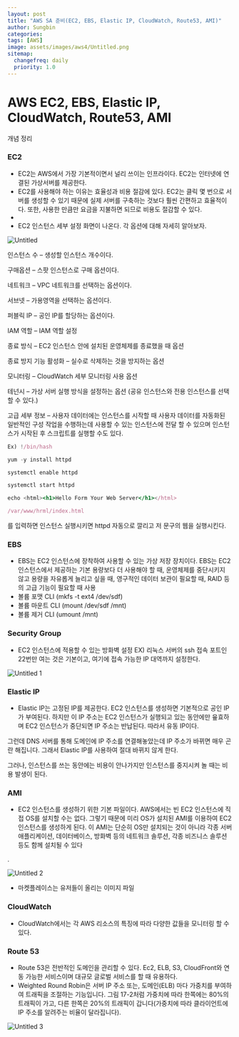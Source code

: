 ```yaml
---
layout: post
title: "AWS SA 준비(EC2, EBS, Elastic IP, CloudWatch, Route53, AMI)"
author: Sungbin
categories: 
tags: [AWS]
image: assets/images/aws4/Untitled.png
sitemap:
  changefreq: daily
  priority: 1.0
---
```

# AWS EC2, EBS, Elastic IP, CloudWatch, Route53, AMI

개념 정리 

### EC2

- EC2는 AWS에서 가장 기본적이면서 널리 쓰이는 인프라이다. EC2는 인터넷에 연결된 가상서버를 제공한다.
- EC2를 사용해야 하는 이유는 효율성과 비용 절감에 있다. EC2는 클릭 몇 번으로 서버를 생성할 수 있기 때문에 실제 서버를 구축하는 것보다 훨씬 간편하고 효율적이다. 또한, 사용한 만큼만 요금을 지불하면 되므로 비용도 절감할 수 있다.
- 
- EC2 인스턴스 세부 설정 화면이 나온다. 각 옵션에 대해 자세히 알아보자.

![Untitled](https://user-images.githubusercontent.com/85655740/136878614-c868e0e0-dc6c-405d-bcda-f23ffe8eadc4.png)

인스턴스 수 – 생성할 인스턴스 개수이다.

구매옵션 – 스팟 인스턴스로 구매 옵션이다.

네트워크 – VPC 네트워크를 선택하는 옵션이다.

서브넷 – 가용영역을 선택하는 옵션이다.

퍼블릭 IP – 공인 IP를 할당하는 옵션이다.

IAM 역할 – IAM 역할 설정

종료 방식 – EC2 인스턴스 안에 설치된 운영체제를 종료했을 때 옵션

종료 방지 기능 활성화 – 실수로 삭제하는 것을 방지하는 옵션

모니터링 – CloudWatch 세부 모니터링 사용 옵션

테넌시 – 가상 서버 실행 방식을 설정하는 옵션 (공유 인스턴스와 전용 인스턴스를 선택할 수 있다.)

고급 세부 정보 – 사용자 데이터에는 인스턴스를 시작할 때 사용자 데이터를 자동화된 일반적인 구성 작업을 수행하는데 사용할 수 있는 인스턴스에 전달 할 수 있으며 인스턴스가 시작된 후 스크립트를 실행할 수도 있다.

```jsx
Ex) !/bin/hash

yum -y install httpd

systemctl enable httpd

systemctl start httpd

echo <html><h1>Hello Form Your Web Server</h1></html>

/var/www/hrml/index.html
```

를 입력하면 인스턴스 실행시키면 httpd 자동으로 깔리고 저 문구의 웹을 실행시킨다.

### EBS

- EBS는 EC2 인스턴스에 장착하여 사용할 수 있는 가상 저장 장치이다. EBS는 EC2 인스턴스에서 제공하는 기본 용량보다 더 사용해야 할 때, 운영체제를 중단시키지 않고 용량을 자유롭게 늘리고 싶을 때, 영구적인 데이터 보관이 필요할 때, RAID 등의 고급 기능이 필요할 때 사용
- 볼륨 포맷 CLI (mkfs -t ext4 /dev/sdf)
- 볼륨 마운트 CLI (mount /dev/sdf /mnt)
- 볼륨 제거 CLI (umount /mnt)

### Security Group

- EC2 인스턴스에 적용할 수 있는 방화벽 설정 EX) 리눅스 서버의 ssh 접속 포트인 22번만 여는 것은 기본이고, 여기에 접속 가능한 IP 대역까지 설정한다.

![Untitled 1](https://user-images.githubusercontent.com/85655740/136878656-d8abbae6-9e52-4b9c-9ddb-9baa3debe003.png)

### Elastic IP

- Elastic IP는 고정된 IP를 제공한다. EC2 인스턴스를 생성하면 기본적으로 공인 IP가 부여된다. 하지만 이 IP 주소는 EC2 인스턴스가 실행되고 있는 동안에만 윺효하며 EC2 인스턴스가 중단되면 IP 주소는 반납된다. 따라서 유동 IP이다.

그런데 DNS 서버를 통해 도메인에 IP 주소를 연결해놓았는데 IP 주소가 바뀌면 매우 곤란 해집니다. 그래서 Elastic IP를 사용하여 절대 바뀌지 않게 한다.

그러나, 인스턴스를 쓰는 동안에는 비용이 안나가지만 인스턴스를 중지시켜 놀 때는 비용 발생이 된다.

### AMI

- EC2 인스턴스를 생성하기 위한 기본 파일이다. AWS에서는 빈 EC2 인스턴스에 직접 OS를 설치할 수는 없다. 그렇기 때문에 미리 OS가 설치된 AMI를 이용하여 EC2 인스턴스를 생성하게 된다. 이 AMI는 단순히 OS만 설치되는 것이 아니라 각종 서버 애플리케이션, 데이터베이스, 방화벽 등의 네트워크 솔루션, 각종 비즈니스 솔루션 등도 함께 설치될 수 있다

.

![Untitled 2](https://user-images.githubusercontent.com/85655740/136878721-b92756b3-5e1c-4e54-a20d-5b09451175bf.png)

- 마켓플레이스는 유저들이 올리는 이미지 파일

### CloudWatch

- CloudWatch에서는 각 AWS 리소스의 특징에 따라 다양한 값들을 모니터링 할 수 있다.

### Route 53

- Route 53은 전반적인 도메인을 관리할 수 있다. Ec2, ELB, S3, CloudFront와 연동 가능한 서비스이며 대규모 글로벌 서비스를 할 때 유용하다.
- Weighted Round Robin은 서버 IP 주소 또는, 도메인(ELB) 마다 가중치를 부여하여 트래픽을 조절하는 기능입니다. 그림 17-2처럼 가중치에 따라 한쪽에는 80%의 트래픽이 가고, 다른 한쪽은 20%의 트래픽이 갑니다(가중치에 따라 클라이언트에 IP 주소를 알려주는 비율이 달라집니다).

![Untitled 3](https://user-images.githubusercontent.com/85655740/136878812-36c14f08-b455-41a5-be61-fd2006c98387.png)